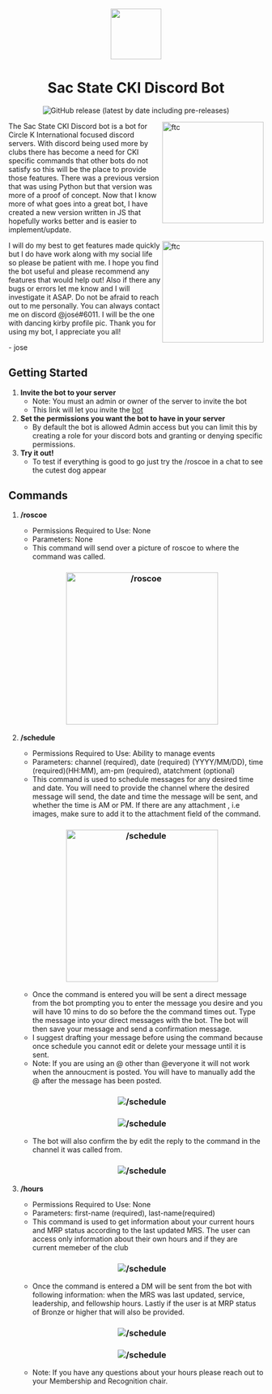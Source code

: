 <h3 align="center">
    <img height="100" src="https://cdn.discordapp.com/attachments/489930183143325706/862236688519528458/logoEmote8.png">
</h3>
<h1 align="center" style="font-weight: bold">
    Sac State CKI Discord Bot
</h1>
<p align="center">
    <img alt="GitHub release (latest by date including pre-releases)" src="https://img.shields.io/github/v/release/JoseUTorres/Sac-State-CKI-Discord-Bot?include_prereleases&style=for-the-badge">
</p>
<img src="https://live.staticflickr.com/65535/51665025161_3eddcb15b5_w.jpg" alt="ftc" align="right" height="200px">

The Sac State CKI Discord bot is a bot for Circle K International focused discord servers. With discord being used more by clubs there has become a need for CKI specific commands that other bots do not satisfy so this will be the place to provide those features. There was a previous version that was using Python but that version was more of a proof of concept. Now that I know more of what goes into a great bot, I have created a new version written in JS that hopefully works better and is easier to implement/update.

<img src="https://live.staticflickr.com/65535/51908054951_2481ec987d_w.jpg" alt="ftc" align="right" height="200px">

I will do my best to get features made quickly but I do have work along with my social life so please be patient with me. I hope you find the bot useful and please recommend any features that would help out! Also if there any bugs or errors let me know and I will investigate it ASAP. Do not be afraid to reach out to me personally. You can always contact me on discord @josé#6011. I will be the one with dancing kirby profile pic. Thank you for using my bot, I appreciate you all!

<p style="margin-left: auto; margin-right: 0px;">
    - jose 
</p>

## Getting Started
1. **Invite the bot to your server**
    - Note: You must an admin or owner of the server to invite the bot
    - This link will let you invite the [bot](https://discord.com/api/oauth2/authorize?client_id=840623082988503040&permissions=8&scope=bot)
2. **Set the permissions you want the bot to have in your server**
    - By default the bot is allowed Admin access but you can limit this by creating a role for your discord bots and granting or denying specific permissions.
3. **Try it out!**
    - To test if everything is good to go just try the /roscoe in a chat to see the cutest dog appear

## Commands
1. **/roscoe**
    - Permissions Required to Use: None
    - Parameters: None
    - This command will send over a picture of roscoe to where the command was called.

    <h3 align="center">
        <img src="https://cdn.discordapp.com/attachments/1010399797338980363/1043106982233641020/image.png" alt="/roscoe" height="300px">
    </h3>

2. **/schedule**
    - Permissions Required to Use: Ability to manage events
    - Parameters: channel (required), date (required) (YYYY/MM/DD), time (required)(HH:MM), am-pm (required), atatchment (optional)
    - This command is used to schedule messages for any desired time and date. You will need to provide the channel where the desired message will send, the date and time the message will be sent, and whether the time is AM or PM. If there are any attachment , i.e images, make sure to add it to the attachment field of the command.

    <h3 align="center">
        <img src="https://cdn.discordapp.com/attachments/1010399797338980363/1043108214528557086/image.png" alt="/schedule" height="300px">
    </h3>

    - Once the command is entered you will be sent a direct message from the bot prompting you to enter the message you desire and you will have 10 mins to do so before the the command times out. Type the message into your direct messages with the bot. The bot will then save your message and send a confirmation message.
    - I suggest drafting your message before using the command because once schedule you cannot edit or delete your message until it is sent.
    - Note: If you are using an @ other than @everyone it will not work when the annoucment is posted. You will have to manually add the @ after the message has been posted.

    <h3 align="center">
        <img src="https://cdn.discordapp.com/attachments/1010399797338980363/1048023300732887050/image.png" alt="/schedule">
    </h3>

    <h3 align="center">
        <img src="https://cdn.discordapp.com/attachments/1010399797338980363/1048023789910372392/image.png" alt="/schedule">
    </h3>

    - The bot will also confirm the by edit the reply to the command in the channel it was called from.

    <h3 align="center">
        <img src="https://cdn.discordapp.com/attachments/1010399797338980363/1043109792203415602/image.png" alt="/schedule">
    </h3>

3. **/hours**
    - Permissions Required to Use: None
    - Parameters: first-name (required), last-name(required)
    - This command is used to get information about your current hours and MRP status according to the last updated MRS. The user can access only information about their own hours and if they are current memeber of the club

    <h3 align="center">
        <img src="https://cdn.discordapp.com/attachments/1010399797338980363/1049555353685209110/image.png" alt="/schedule">
    </h3>

    - Once the command is entered a DM will be sent from the bot with following information: when the MRS was last updated, service, leadership, and fellowship hours. Lastly if the user is at MRP status of Bronze or higher that will also be provided.

    <h3 align="center">
        <img src="https://cdn.discordapp.com/attachments/1010399797338980363/1049556341414449152/image.png" alt="/schedule">
    </h3>

    <h3 align="center">
        <img src="https://cdn.discordapp.com/attachments/1010399797338980363/1049556455545651230/image.png" alt="/schedule">
    </h3>
    
    - Note: If you have any questions about your hours please reach out to your Membership and Recognition chair.